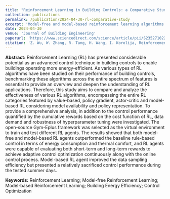 ```yaml
---
title: "Reinforcement Learning in Building Controls: a Comparative Study of Algorithms considering Model Availability and Policy Representation"
collection: publications
permalink: /publication/2024-04-30-rl-comparative-study
excerpt: 'Model-free and model-based reinforcement learning algorithms were implemented; Reinforcement learning of value-based, policy gradient and actor-critic are discussed.'
date: 2024-04-30
venue: 'Journal of Building Engineering'
paperurl: 'https://www.sciencedirect.com/science/article/pii/S2352710224010659?via%3Dihub'
citation: 'Z. Wu, W. Zhang, R. Tang, H. Wang, I. Korolija, Reinforcement Learning in Building Controls: a Comparative Study of Algorithms considering Model Availability and Policy Representation, Journal of Building Engineering, 10.1016/j.jobe.2024.109497.'
---
```


**Abstract:** Reinforcement Learning (RL) has presented considerable potential as an advanced control technique in building controls to enable buildings operating more energy-efficient. As various types of RL algorithms have been studied on their performance of building controls, benchmarking these algorithms across the entire spectrum of features is essential to provide an overview and deepen the understanding of RL applications. Therefore, this study aims to compare and analyze the effectiveness of various RL algorithms, encompassing the entire RL categories featured by value-based, policy gradient, actor-critic and model-based RL considering model availability and policy representation. To provide a comprehensive analysis, in addition to the control performance quantified by the cumulative rewards based on the cost function of RL, data demand and robustness of hyperparameter tuning were investigated. The open-source Gym-Eplus framework was selected as the virtual environment to train and test different RL agents. The results showed that both model-free and model-based RL agents outperformed the baseline rule-based control in terms of energy consumption and thermal comfort, and RL agents were capable of evaluating both short-term and long-term rewards to achieve adaptive control optimization continuously along with the online control process. Model-based RL agent improved the data sampling efficiency but presented a relatively sacrificed control performance during the tested summer days.

**Keywords:** Reinforcement Learning; Model-free Reinforcement Learning; Model-based Reinforcement Learning; Building Energy Efficiency; Control Optimization
